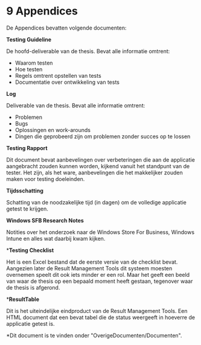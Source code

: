 # 9 Appendices

De Appendices bevatten volgende documenten:

**Testing Guideline**

De hoofd-deliverable van de thesis. Bevat alle informatie omtrent:

- Waarom testen
- Hoe testen
- Regels omtrent opstellen van tests
- Documentatie over ontwikkeling van tests

**Log**

Deliverable van de thesis. Bevat alle informatie omtrent:

- Problemen
- Bugs
- Oplossingen en work-arounds
- Dingen die geprobeerd zijn om problemen zonder succes op te lossen

**Testing Rapport**

Dit document bevat aanbevelingen over verbeteringen die aan de applicatie aangebracht zouden kunnen worden, kijkend vanuit het standpunt van de tester. Het zijn, als het ware, aanbevelingen die het makkelijker zouden maken voor testing doeleinden.

**Tijdsschatting**

Schatting van de noodzakelijke tijd (in dagen) om de volledige applicatie getest te krijgen.

**Windows SFB Research Notes**

Notities over het onderzoek naar de Windows Store For Business, Windows Intune en alles wat daarbij kwam kijken.

***Testing Checklist**

Het is een Excel bestand dat de eerste versie van de checklist bevat. Aangezien later de Result Management Tools dit systeem moesten overnemen speelt dit ook iets minder er een rol. Maar het geeft een beeld van waar de thesis op een bepaald moment heeft gestaan, tegenover waar de thesis is afgerond.

***ResultTable**

Dit is het uiteindelijke eindproduct van de Result Management Tools. Een HTML document dat een bevat tabel die de status weergeeft in hoeverre de applicatie getest is.

*Dit document is te vinden onder "OverigeDocumenten/Documenten".